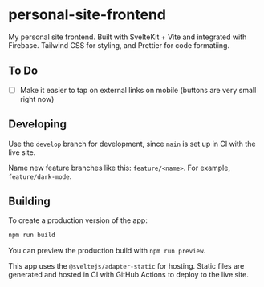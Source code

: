 # personal-site-frontend

My personal site frontend. Built with SvelteKit + Vite and integrated with Firebase.
Tailwind CSS for styling, and Prettier for code formatiing.

## To Do
- [ ] Make it easier to tap on external links on mobile (buttons are very small right now)

## Developing

Use the `develop` branch for development, since `main` is set up in CI with the live site.

Name new feature branches like this: `feature/<name>`. For example, `feature/dark-mode`.

## Building

To create a production version of the app:

```bash
npm run build
```

You can preview the production build with `npm run preview`.

This app uses the `@sveltejs/adapter-static` for hosting. Static files are generated and hosted in CI with GitHub Actions to deploy to the live site.
